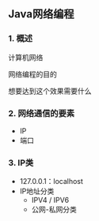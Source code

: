 ## Java网络编程

### 1. 概述

计算机网络

网络编程的目的

想要达到这个效果需要什么

### 2. 网络通信的要素

- IP
- 端口

### 3. IP类

- 127.0.0.1：localhost
- IP地址分类
  - IPV4 / IPV6
  - 公网-私网分类